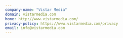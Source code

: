 ```yaml
---
company-name: "Vistar Media"
domain: vistarmedia.com
home: http://www.vistarmedia.com/
privacy-policy: https://www.vistarmedia.com/privacy
email: info@vistarmedia.com
---
```




